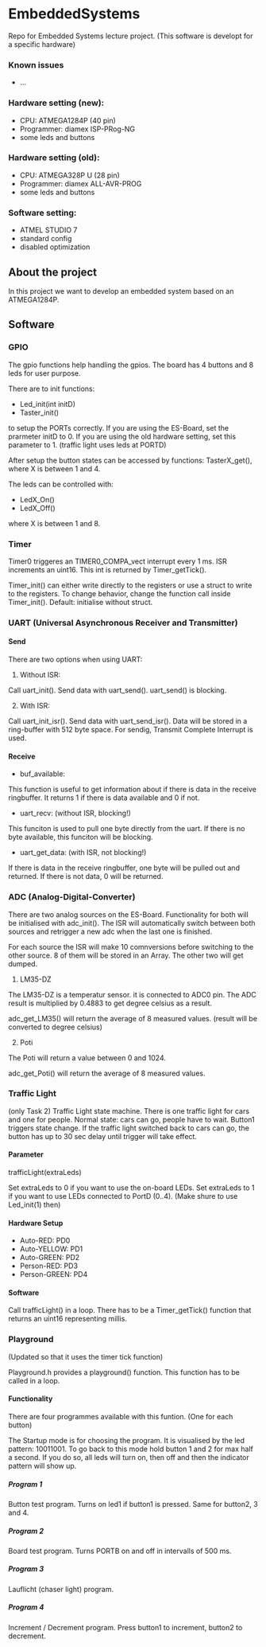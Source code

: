 # EmbeddedSystems
 Repo for Embedded  Systems lecture project.
 (This software is developt for a specific hardware)
 
 ### Known issues
 - ...
 
 ### Hardware setting (new):
 - CPU: ATMEGA1284P (40 pin)
 - Programmer: diamex ISP-PRog-NG
 - some leds and buttons
 
 ### Hardware setting (old):
 - CPU: ATMEGA328P U (28 pin)
 - Programmer: diamex ALL-AVR-PROG
 - some leds and buttons
 
 ### Software setting:
 - ATMEL STUDIO 7
 - standard config
 - disabled optimization

## About the project
In this project we want to develop an embedded system based on an ATMEGA1284P.

## Software

### GPIO
The gpio functions help handling the gpios. The board has 4 buttons and 8 leds for user purpose. 

There are to init functions:
- Led_init(int initD)
- Taster_init()

to setup the PORTs correctly. If you are using the ES-Board, set the prarmeter initD to 0. If you are using the old hardware setting, set this parameter to 1.
(traffic light uses leds at PORTD)

After setup the button states can be accessed by functions:
TasterX_get(), where X is between 1 and 4.

The leds can be controlled with:
- LedX_On()
- LedX_Off()

where X is between 1 and 8.

### Timer
Timer0 triggeres an TIMER0_COMPA_vect interrupt every 1 ms. ISR increments an uint16. This int is returned by Timer_getTick().

Timer_init() can either write directly to the registers or use a struct to write to the registers. To change behavior, change the function call inside Timer_init(). Default: initialise without struct.

### UART (Universal Asynchronous Receiver and Transmitter)

#### Send
There are two options when using UART:

1. Without ISR:

Call uart_init(). Send data with uart_send(). uart_send() is blocking. 

2. With ISR:

Call uart_init_isr(). Send data with uart_send_isr(). Data will be stored in a ring-buffer with 512 byte space. For sendig, Transmit Complete Interrupt is used.

#### Receive
- buf_available:

This function is useful to get information about if there is data in the receive ringbuffer.
It returns 1 if there is data available and 0 if not.

- uart_recv: (without ISR, blocking!)

This funciton is used to pull one byte directly from the uart. If there is no byte available, this funciton will be blocking.

- uart_get_data: (with ISR, not blocking!)

If there is data in the receive ringbuffer, one byte will be pulled out and returned. If there is not data, 0 will be returned.

### ADC (Analog-Digital-Converter)
There are two analog sources on the ES-Board. Functionality for both will be initialised with adc_init().
The ISR will automatically switch between both sources and retrigger a new adc when the last one is finished.

For each source the ISR will make 10 comnversions before switching to the other source. 8 of them will be stored in an Array. The other two will get dumped.

1. LM35-DZ

The LM35-DZ is a temperatur sensor. it is connected to ADC0 pin. The ADC result is multiplied by 0.4883 to get degree celsius as a result.

adc_get_LM35() will return the average of 8 measured values. (result will be converted to degree celsius)

2. Poti

The Poti will return a value between 0 and 1024.

adc_get_Poti() will return the average of 8 measured values.


### Traffic Light
(only Task 2)
Traffic Light state machine. There is one traffic light for cars and one for people. Normal state: cars can go, people have to wait. Button1 triggers state change. If the traffic light switched back to cars can go, the button has up to 30 sec delay until trigger will take effect.

#### Parameter
trafficLight(extraLeds)

Set extraLeds to 0 if you want to use the on-board LEDs.
Set extraLeds to 1 if you want to use LEDs connected to PortD (0..4). (Make shure to use Led_init(1) then)

#### Hardware Setup
- Auto-RED: PD0
- Auto-YELLOW: PD1
- Auto-GREEN: PD2
- Person-RED: PD3
- Person-GREEN: PD4

#### Software
Call trafficLight() in a loop. There has to be a Timer_getTick() function that returns an uint16 representing millis.

### Playground
(Updated so that it uses the timer tick function)

Playground.h provides a playground() function. This function has to be called in a loop.

#### Functionality
There are four programmes available with this funtion. (One for each button)

The Startup mode is for choosing the program. It is visualised by the led pattern: 10011001. 
To go back to this mode hold button 1 and 2 for max half a second. If you do so, all leds will turn on, then off and then the indicator pattern will show up.

##### Program 1
Button test program. Turns on led1 if button1 is pressed. Same for button2, 3 and 4.

##### Program 2
Board test program. Turns PORTB on and off in intervalls of 500 ms.

##### Program 3
Lauflicht (chaser light) program. 

##### Program 4
Increment / Decrement program. Press button1 to increment, button2 to decrement.
